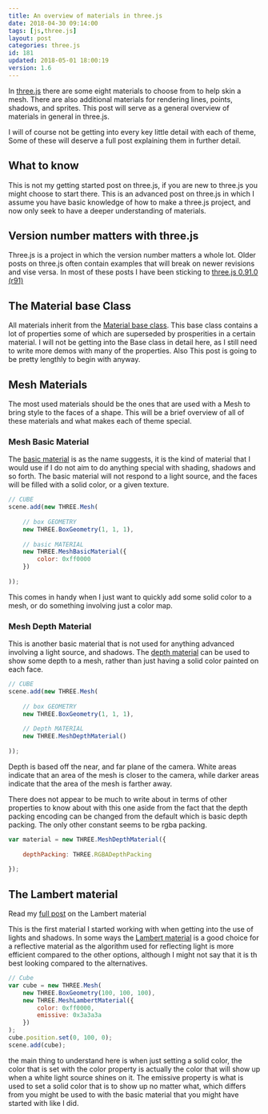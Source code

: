 ```yaml
---
title: An overview of materials in three.js
date: 2018-04-30 09:14:00
tags: [js,three.js]
layout: post
categories: three.js
id: 181
updated: 2018-05-01 18:00:19
version: 1.6
---
```


In [three.js](https://threejs.org/) there are some eight materials to choose from to help skin a mesh. There are also additional materials for rendering lines, points, shadows, and sprites. This post will serve as a general overview of materials in general in three.js.

I will of course not be getting into every key little detail with each of theme, Some of these will deserve a full post explaining them in further detail.

<!-- more -->

## What to know

This is not my getting started post on three.js, if you are new to three.js you might choose to start there. This is an advanced post on three.js in which I assume you have basic knowledge of how to make a three.js project, and now only seek to have a deeper understanding of materials.

## Version number matters with three.js

Three.js is a project in which the version number matters a whole lot. Older posts on three.js often contain examples that will break on newer revisions and vise versa. In most of these posts I have been sticking to [three.js 0.91.0 (r91)](https://github.com/mrdoob/three.js/tree/r91)

## The Material base Class

All materials inherit from the [Material base class](https://threejs.org/docs/index.html#api/materials/Material). This base class contains a lot of properties some of which are superseded by prosperities in a certain material. I will not be getting into the Base class in detail here, as I still need to write more demos with many of the properties. Also This post is going to be pretty lengthly to begin with anyway.

## Mesh Materials

The most used materials should be the ones that are used with a Mesh to bring style to the faces of a shape. This will be a brief overview of all of these materials and what makes each of theme special.

### Mesh Basic Material

The [basic material](https://threejs.org/docs/index.html#api/materials/MeshBasicMaterial) is as the name suggests, it is the kind of material that I would use if I do not aim to do anything special with shading, shadows and so forth. The basic material will not respond to a light source, and the faces will be filled with a solid color, or a given texture.


```js
// CUBE
scene.add(new THREE.Mesh(
 
    // box GEOMETRY
    new THREE.BoxGeometry(1, 1, 1),
 
    // basic MATERIAL
    new THREE.MeshBasicMaterial({
        color: 0xff0000
    })
 
));
```

This comes in handy when I just want to quickly add some solid color to a mesh, or do something involving just a color map.

### Mesh Depth Material

This is another basic material that is not used for anything advanced involving a light source, and shadows. The [depth material](https://threejs.org/docs/index.html#api/materials/MeshDepthMaterial) can be used to show some depth to a mesh, rather than just having a solid color painted on each face.

```js
// CUBE
scene.add(new THREE.Mesh(
 
    // box GEOMETRY
    new THREE.BoxGeometry(1, 1, 1),
 
    // Depth MATERIAL
    new THREE.MeshDepthMaterial()
 
));
```

Depth is based off the near, and far plane of the camera. White areas indicate that an area of the mesh is closer to the camera, while darker areas indicate that the area of the mesh is farther away.

There does not appear to be much to write about in terms of other properties to know about with this one aside from the fact that the depth packing encoding can be changed from the default which is basic depth packing. The only other constant seems to be rgba packing.

```js
var material = new THREE.MeshDepthMaterial({
 
    depthPacking: THREE.RGBADepthPacking
 
});
```

## The Lambert material

Read my [full post](/2018/04/08/threejs-lambert-material/) on the Lambert material

This is the first material I started working with when getting into the use of lights and shadows. In some ways the [Lambert material](https://threejs.org/docs/index.html#api/materials/MeshLambertMaterial) is a good choice for a reflective material as the algorithm used for reflecting light is more efficient compared to the other options, although I might not say that it is th best looking compared to the alternatives.

```js
// Cube
var cube = new THREE.Mesh(
    new THREE.BoxGeometry(100, 100, 100),
    new THREE.MeshLambertMaterial({
        color: 0xff0000,
        emissive: 0x3a3a3a
    })
);
cube.position.set(0, 100, 0);
scene.add(cube);
```

the main thing to understand here is when just setting a solid color, the color that is set with the color property is actually the color that will show up when a white light source shines on it. The emissive property is what is used to set a solid color that is to show up no matter what, which differs from you might be used to with the basic material that you might have started with like I did.